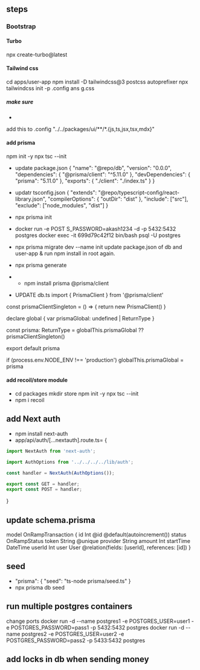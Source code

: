 ## steps

### Bootstrap 

#### Turbo 
npx create-turbo@latest

#### Tailwind css 
cd apps/user-app
npm install -D tailwindcss@3 postcss autoprefixer
npx tailwindcss init -p
.config ans g.css
##### make sure 
- 
add this to .config
"../../packages/ui/**/*.{js,ts,jsx,tsx,mdx}"

#### add prisma 
npm init -y
npx tsc --init
- update package.json 
{
    "name": "@repo/db",
    "version": "0.0.0",
    "dependencies": {
        "@prisma/client": "^5.11.0"
    },
    "devDependencies": {
        "prisma": "5.11.0"
    },
    "exports": {
        "./client": "./index.ts"
    }
}
- updatr tsconfig.json
{
    "extends": "@repo/typescript-config/react-library.json",
    "compilerOptions": {
      "outDir": "dist"
    },
    "include": ["src"],
    "exclude": ["node_modules", "dist"]
  }
- npx prisma init
- docker run -e POST    S_PASSWORD=akash1234 -d -p 5432:5432 postgres
docker exec -it 699d79c42f12 bin/bash
psql -U postgres
- npx prisma migrate dev --name init 
update package.json of db and user-app & run npm install in root again.
- npx prisma generate
- - npm install prisma @prisma/client

- UPDATE db.ts
import { PrismaClient } from '@prisma/client'

const prismaClientSingleton = () => {
  return new PrismaClient()
}

declare global {
  var prismaGlobal: undefined | ReturnType<typeof prismaClientSingleton>
}

const prisma: ReturnType<typeof prismaClientSingleton> = globalThis.prismaGlobal ?? prismaClientSingleton()

export default prisma

if (process.env.NODE_ENV !== 'production') globalThis.prismaGlobal = prisma


#### add recoil/store module
- cd packages
mkdir store
npm init -y
npx tsc --init
- npm i recoil


## add Next auth
- npm install next-auth
- app/api/auth/[...nextauth].route.ts= {
```javascript
import NextAuth from 'next-auth';

import AuthOptions from '../../../../lib/auth';

const handler = NextAuth(AuthOptions());

export const GET = handler;
export const POST = handler;
```
}




## update schema.prisma
model OnRampTransaction {
  id        Int          @id @default(autoincrement())
  status    OnRampStatus
  token     String       @unique
  provider  String
  amount    Int
  startTime DateTime
  userId    Int
  user      User         @relation(fields: [userId], references: [id])
}

## seed 
- "prisma": {
    "seed": "ts-node prisma/seed.ts"
}
- npx prisma db seed


## run multiple postgres containers 
change ports
docker run -d --name postgres1 -e POSTGRES_USER=user1 -e POSTGRES_PASSWORD=pass1 -p 5432:5432 postgres
docker run -d --name postgres2 -e POSTGRES_USER=user2 -e POSTGRES_PASSWORD=pass2 -p 5433:5432 postgres


## add locks in db when sending money 